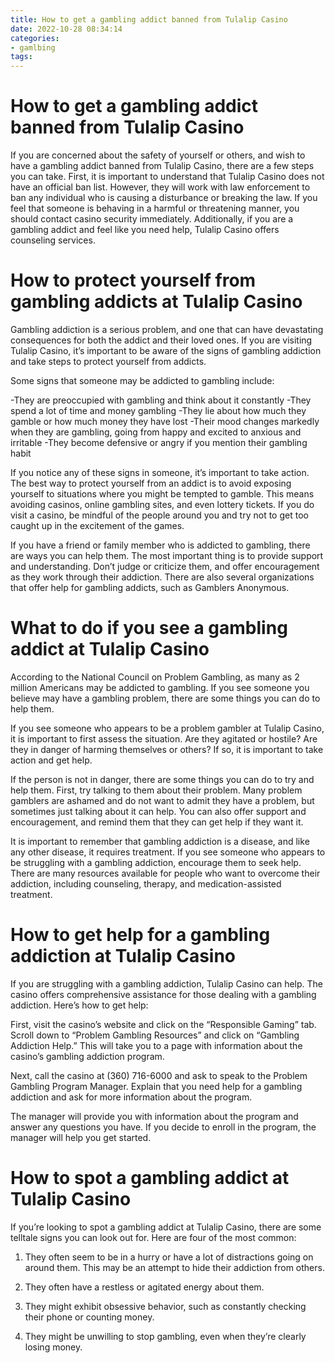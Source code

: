 ```yaml
---
title: How to get a gambling addict banned from Tulalip Casino
date: 2022-10-28 08:34:14
categories:
- gamlbing
tags:
---
```



#  How to get a gambling addict banned from Tulalip Casino




If you are concerned about the safety of yourself or others, and wish to have a gambling addict banned from Tulalip Casino, there are a few steps you can take. First, it is important to understand that Tulalip Casino does not have an official ban list. However, they will work with law enforcement to ban any individual who is causing a disturbance or breaking the law. If you feel that someone is behaving in a harmful or threatening manner, you should contact casino security immediately. Additionally, if you are a gambling addict and feel like you need help, Tulalip Casino offers counseling services.

#  How to protect yourself from gambling addicts at Tulalip Casino

Gambling addiction is a serious problem, and one that can have devastating consequences for both the addict and their loved ones. If you are visiting Tulalip Casino, it’s important to be aware of the signs of gambling addiction and take steps to protect yourself from addicts.

Some signs that someone may be addicted to gambling include:

-They are preoccupied with gambling and think about it constantly
-They spend a lot of time and money gambling
-They lie about how much they gamble or how much money they have lost
-Their mood changes markedly when they are gambling, going from happy and excited to anxious and irritable
-They become defensive or angry if you mention their gambling habit

If you notice any of these signs in someone, it’s important to take action. The best way to protect yourself from an addict is to avoid exposing yourself to situations where you might be tempted to gamble. This means avoiding casinos, online gambling sites, and even lottery tickets. If you do visit a casino, be mindful of the people around you and try not to get too caught up in the excitement of the games.

If you have a friend or family member who is addicted to gambling, there are ways you can help them. The most important thing is to provide support and understanding. Don’t judge or criticize them, and offer encouragement as they work through their addiction. There are also several organizations that offer help for gambling addicts, such as Gamblers Anonymous.

#  What to do if you see a gambling addict at Tulalip Casino

According to the National Council on Problem Gambling, as many as 2 million Americans may be addicted to gambling. If you see someone you believe may have a gambling problem, there are some things you can do to help them.

If you see someone who appears to be a problem gambler at Tulalip Casino, it is important to first assess the situation. Are they agitated or hostile? Are they in danger of harming themselves or others? If so, it is important to take action and get help.

If the person is not in danger, there are some things you can do to try and help them. First, try talking to them about their problem. Many problem gamblers are ashamed and do not want to admit they have a problem, but sometimes just talking about it can help. You can also offer support and encouragement, and remind them that they can get help if they want it.

It is important to remember that gambling addiction is a disease, and like any other disease, it requires treatment. If you see someone who appears to be struggling with a gambling addiction, encourage them to seek help. There are many resources available for people who want to overcome their addiction, including counseling, therapy, and medication-assisted treatment.

#  How to get help for a gambling addiction at Tulalip Casino

If you are struggling with a gambling addiction, Tulalip Casino can help. The casino offers comprehensive assistance for those dealing with a gambling addiction. Here’s how to get help:

First, visit the casino’s website and click on the “Responsible Gaming” tab. Scroll down to “Problem Gambling Resources” and click on “Gambling Addiction Help.” This will take you to a page with information about the casino’s gambling addiction program.

Next, call the casino at (360) 716-6000 and ask to speak to the Problem Gambling Program Manager. Explain that you need help for a gambling addiction and ask for more information about the program.

The manager will provide you with information about the program and answer any questions you have. If you decide to enroll in the program, the manager will help you get started.

#  How to spot a gambling addict at Tulalip Casino

If you’re looking to spot a gambling addict at Tulalip Casino, there are some telltale signs you can look out for. Here are four of the most common:

1. They often seem to be in a hurry or have a lot of distractions going on around them. This may be an attempt to hide their addiction from others.

2. They often have a restless or agitated energy about them.

3. They might exhibit obsessive behavior, such as constantly checking their phone or counting money.

4. They might be unwilling to stop gambling, even when they’re clearly losing money.